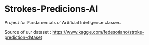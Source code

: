 # Strokes-Predicions-AI
Project for Fundamentals of Artificial Intelligence classes.

Source of uur dataset :
https://www.kaggle.com/fedesoriano/stroke-prediction-dataset
